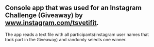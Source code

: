 ## Console app that was used for an Instagram Challenge (Giveaway) by www.instagram.com/tsvetifit.
The app reads a text file with all participants(instagram user names that took part in the Giveaway) and randomly selects one winner. 

